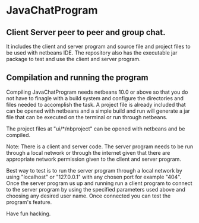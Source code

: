 # JavaChatProgram
## Client Server peer to peer and group chat. 
It includes the client and server program and source file and project files to be used with netbeans IDE. The repository also has the executable jar package to test and use the client and server program.

## Compilation and running the program
Compiling JavaChatProgram needs netbeans 10.0 or above so that you do not have to finagle with a build system and configure the directories and files needed to accomplish the task. A project file is already included that can be opened with netbeans and a simple build and run will generate a jar file that can be executed on the terminal or run through netbeans. 

The project files at "ui/*/nbproject" can be opened with netbeans and be compiled.

Note: There is a client and server code. The server program needs to be run through a local network or through the internet given that there are appropriate network permission given to the client and server program. 

Best way to test is to run the server program through a local network by using "localhost" or "127.0.0.1" with any chosen port for example "404".
Once the server program us up and running run a client program to connect to the server program by using the specified parameters used above and choosing any desired user name.
Once connected you can test the program's feature.

Have fun hacking.

